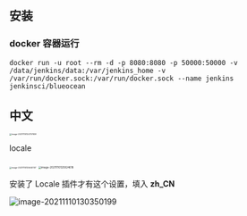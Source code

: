 

## 安装

### docker 容器运行

```shell
docker run -u root --rm -d -p 8080:8080 -p 50000:50000 -v /data/jenkins/data:/var/jenkins_home -v /var/run/docker.sock:/var/run/docker.sock --name jenkins jenkinsci/blueocean
```

## 中文

<img src="https://static.jiabanmoyu.com/notes/image-20211110124757659.png" alt="image-20211110124757659" style="zoom: 25%;" />

locale

<img src="https://static.jiabanmoyu.com/notes/image-20211110125640107.png" alt="image-20211110125640107" style="zoom:25%;" />

<img src="https://static.jiabanmoyu.com/notes/image-20211110125924618.png" alt="image-20211110125924618" style="zoom:33%;" />

安装了 Locale 插件才有这个设置，填入 **zh_CN**

![image-20211110130350199](https://static.jiabanmoyu.com/notes/image-20211110130350199.png)